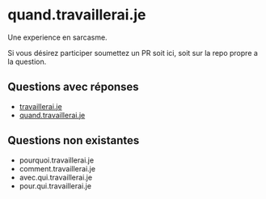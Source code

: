 # quand.travaillerai.je
Une experience en sarcasme.

Si vous désirez participer soumettez un PR soit ici, soit sur la repo propre a la question.

## Questions avec réponses
- [travaillerai.je](http://travaillerai.je)
- [quand.travaillerai.je](http://quand.travaillerai.je)

## Questions non existantes
- pourquoi.travaillerai.je
- comment.travaillerai.je
- avec.qui.travaillerai.je
- pour.qui.travaillerai.je
